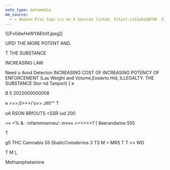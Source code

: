 ```yaml
---
note_type: metamedia
mm_source:
  - - Amazon Piss Jugs 🇵🇸 on X Sources listed. httpst.coI1whzQAFRB  X.md
---
```


![[Fv0dwHeWYAEtnlf.jpeg]]

UPD!
THE MORE POTENT AND.

T
THE SUBSTANCE

INCREASING LAW

Need o Avod Detecton INCREASING COST OF INCREASING POTENCY OF
ENFORCEMENT  (Las Weight and Volume,Exsierto Hid, ILLEGALTY. THE SUBSTANCE
Stor nd Tanport) [ e

B 5 2022000000008

e >>>;5>>>/'o>> Jiﬁl""
T

oA RSON BRfOUTS <SSR iud
200

<« <% &
: mfammnamwu‘:.m««« >>>>>>?
[ 8eerandwine 555

T

g5 THC Camnabis S5 SbaticComabrnos 3
TS M > MRS
T T >> WD

T M ),

Methamphetamine

